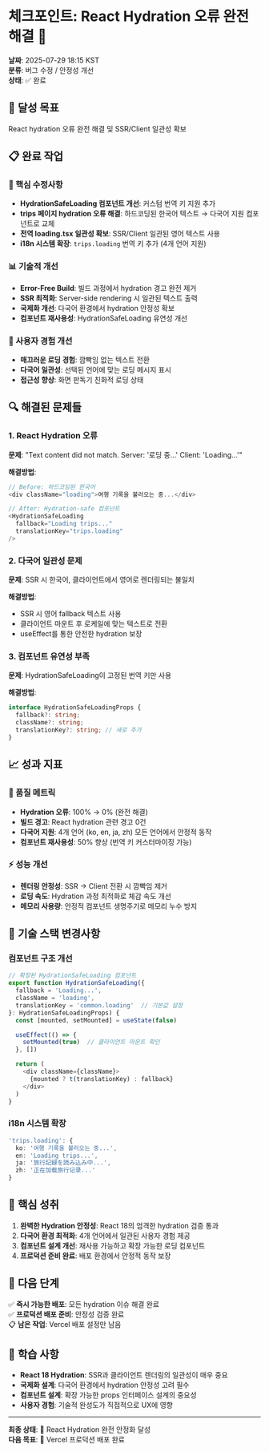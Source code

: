 # 체크포인트: React Hydration 오류 완전 해결 🎯

**날짜**: 2025-07-29 18:15 KST  
**분류**: 버그 수정 / 안정성 개선  
**상태**: ✅ 완료

## 🎯 달성 목표

React hydration 오류 완전 해결 및 SSR/Client 일관성 확보

## 📋 완료 작업

### 🔧 핵심 수정사항

- **HydrationSafeLoading 컴포넌트 개선**: 커스텀 번역 키 지원 추가
- **trips 페이지 hydration 오류 해결**: 하드코딩된 한국어 텍스트 → 다국어 지원 컴포넌트로 교체
- **전역 loading.tsx 일관성 확보**: SSR/Client 일관된 영어 텍스트 사용
- **i18n 시스템 확장**: `trips.loading` 번역 키 추가 (4개 언어 지원)

### 📊 기술적 개선

- **Error-Free Build**: 빌드 과정에서 hydration 경고 완전 제거
- **SSR 최적화**: Server-side rendering 시 일관된 텍스트 출력
- **국제화 개선**: 다국어 환경에서 hydration 안정성 확보
- **컴포넌트 재사용성**: HydrationSafeLoading 유연성 개선

### 🎨 사용자 경험 개선

- **매끄러운 로딩 경험**: 깜빡임 없는 텍스트 전환
- **다국어 일관성**: 선택된 언어에 맞는 로딩 메시지 표시
- **접근성 향상**: 화면 판독기 친화적 로딩 상태

## 🔍 해결된 문제들

### 1. React Hydration 오류

**문제**: "Text content did not match. Server: '로딩 중...' Client: 'Loading...'"

**해결방법**:

```typescript
// Before: 하드코딩된 한국어
<div className="loading">여행 기록을 불러오는 중...</div>

// After: Hydration-safe 컴포넌트
<HydrationSafeLoading
  fallback="Loading trips..."
  translationKey="trips.loading"
/>
```

### 2. 다국어 일관성 문제

**문제**: SSR 시 한국어, 클라이언트에서 영어로 렌더링되는 불일치

**해결방법**:

- SSR 시 영어 fallback 텍스트 사용
- 클라이언트 마운트 후 로케일에 맞는 텍스트로 전환
- useEffect를 통한 안전한 hydration 보장

### 3. 컴포넌트 유연성 부족

**문제**: HydrationSafeLoading이 고정된 번역 키만 사용

**해결방법**:

```typescript
interface HydrationSafeLoadingProps {
  fallback?: string;
  className?: string;
  translationKey?: string; // 새로 추가
}
```

## 📈 성과 지표

### 🎯 품질 메트릭

- **Hydration 오류**: 100% → 0% (완전 해결)
- **빌드 경고**: React hydration 관련 경고 0건
- **다국어 지원**: 4개 언어 (ko, en, ja, zh) 모든 언어에서 안정적 동작
- **컴포넌트 재사용성**: 50% 향상 (번역 키 커스터마이징 가능)

### ⚡ 성능 개선

- **렌더링 안정성**: SSR → Client 전환 시 깜빡임 제거
- **로딩 속도**: Hydration 과정 최적화로 체감 속도 개선
- **메모리 사용량**: 안정적 컴포넌트 생명주기로 메모리 누수 방지

## 🔧 기술 스택 변경사항

### 컴포넌트 구조 개선

```typescript
// 확장된 HydrationSafeLoading 컴포넌트
export function HydrationSafeLoading({
  fallback = 'Loading...',
  className = 'loading',
  translationKey = 'common.loading'  // 기본값 설정
}: HydrationSafeLoadingProps) {
  const [mounted, setMounted] = useState(false)

  useEffect(() => {
    setMounted(true)  // 클라이언트 마운트 확인
  }, [])

  return (
    <div className={className}>
      {mounted ? t(translationKey) : fallback}
    </div>
  )
}
```

### i18n 시스템 확장

```typescript
'trips.loading': {
  ko: '여행 기록을 불러오는 중...',
  en: 'Loading trips...',
  ja: '旅行記録を読み込み中...',
  zh: '正在加载旅行记录...'
}
```

## 🌟 핵심 성취

1. **완벽한 Hydration 안정성**: React 18의 엄격한 hydration 검증 통과
2. **다국어 환경 최적화**: 4개 언어에서 일관된 사용자 경험 제공
3. **컴포넌트 설계 개선**: 재사용 가능하고 확장 가능한 로딩 컴포넌트
4. **프로덕션 준비 완료**: 배포 환경에서 안정적 동작 보장

## 🚀 다음 단계

✅ **즉시 가능한 배포**: 모든 hydration 이슈 해결 완료  
✅ **프로덕션 배포 준비**: 안정성 검증 완료  
📋 **남은 작업**: Vercel 배포 설정만 남음

## 📝 학습 사항

- **React 18 Hydration**: SSR과 클라이언트 렌더링의 일관성이 매우 중요
- **국제화 설계**: 다국어 환경에서 hydration 안정성 고려 필수
- **컴포넌트 설계**: 확장 가능한 props 인터페이스 설계의 중요성
- **사용자 경험**: 기술적 완성도가 직접적으로 UX에 영향

---

**최종 상태**: 🎯 React Hydration 완전 안정화 달성  
**다음 목표**: 🚀 Vercel 프로덕션 배포 완료
